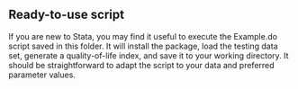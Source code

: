 ## Ready-to-use script

If you are new to Stata, you may find it useful to execute the Example.do script saved in this folder. It will install the package, load the testing data set, generate a quality-of-life index, and save it to your working directory.  It should be straightforward to adapt the script to your data and preferred parameter values.
